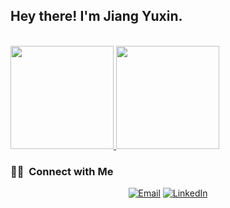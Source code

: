 <h2> Hey there! I'm Jiang Yuxin.</h2>

<br/>

<a href="https://github.com/AVS1508">
  <img height="165em" src="https://github-readme-stats.vercel.app/api?username=YJiangcm&theme=buefy&show_icons=true" />
  <img height="165em" src="https://github-readme-stats.vercel.app/api/top-langs/?username=YJiangcm&theme=buefy&layout=compact" />
</a>

<br/>

<h3> 🤝🏻 &nbsp;Connect with Me </h3>

<p align="center">
<a href="mailto:yjiangcm@connect.ust.hk"><img alt="Email" src="https://img.shields.io/badge/Email-yjiangcm@connect.ust.hk-blue?style=flat-square&logo=gmail"></a>
<a href="https://www.linkedin.com/in/yuxin-jiang-836a941b4/"><img alt="LinkedIn" src="https://img.shields.io/badge/LinkedIn-Jiang%20Yuxin-blue?style=flat-square&logo=linkedin"></a>
</p>
